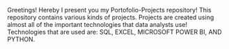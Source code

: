Greetings!
Hereby I present you my Portofolio-Projects repository!
This repository contains various kinds of projects.
Projects are created using almost all of the important technologies that data analysts use! 
Technologies that are used are:    SQL, EXCEL, MICROSOFT POWER BI, AND PYTHON. 
